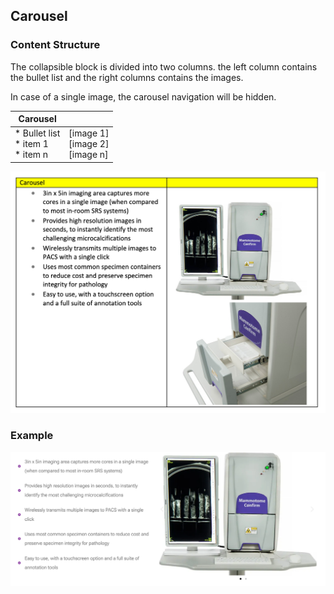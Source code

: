 ## Carousel

### Content Structure

The collapsible block is divided into two columns. 
the left column contains the bullet list and the right columns contains the images. 
   
In case of a single image, the carousel navigation will be hidden.

| Carousel                                |                                       |
|-----------------------------------------|---------------------------------------|
| * Bullet list<br/>* item 1<br/>* item n | [image 1]<br/>[image 2]<br/>[image n] |


![carousel-block.png](..%2Fassets%2Fcarousel-block.png)

### Example
![carousel-example.png](..%2Fassets%2Fcarousel-example.png)
